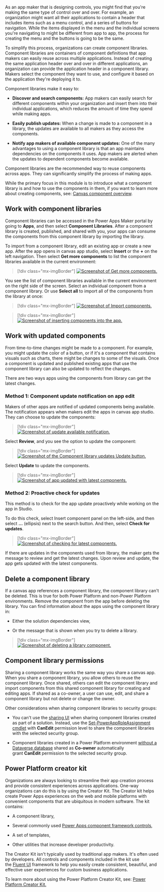 As an app maker that is designing controls, you might find that you're making the same type of control over and over. For example, an organization might want all their applications to contain a header that includes items such as a menu control, and a series of buttons for navigation. While the items displayed in the menu and the individual screens you're navigating to might be different from app to app, the process for creating the menu and the buttons is going to be the same.

To simplify this process, organizations can create component libraries. Component libraries are containers of component definitions that app makers can easily reuse across multiple applications. Instead of creating the same application header over and over in different applications, an organization can provide the application header in a component library. Makers select the component they want to use, and configure it based on the application they're deploying it to.

Component libraries make it easy to:

- **Discover and search components:** App makers can easily search for different components within your organization and insert them into their individual applications, which reduces the amount of time they spend while making apps.

- **Easily publish updates:** When a change is made to a component in a library, the updates are available to all makers as they access the components.

- **Notify app makers of available component updates:** One of the many advantages to using a component library is that an app maintains dependencies on the components it uses. App makers are alerted when the updates to dependent components become available.

Component libraries are the recommended way to reuse components across apps. They can significantly simplify the process of making apps.

While the primary focus in this module is to introduce what a component library is and how to use the components in them, if you want to learn more about creating components, see: [Canvas component overview](/power-apps/maker/canvas-apps/create-component/?azure-portal=true).

## Work with component libraries

Component libraries can be accessed in the Power Apps Maker portal by going to **Apps**, and then select **Component Libraries**. After a component library is created, published, and shared with you, your apps can consume the components from this component library by importing the library.

To import from a component library, edit an existing app or create a new app. After the app opens in canvas app studio, select **Insert** or the **+** on the left navigation. Then select **Get more components** to list the component libraries available in the current environment:

> [!div class="mx-imgBorder"]
> [![Screenshot of Get more components.](../media/get-components.svg)](../media/get-components.svg#lightbox)

You see the list of component libraries available in the current environment on the right side of the screen. Select an individual component from a component library. Or use **Select all** to import all of the components from the library at once:

> [!div class="mx-imgBorder"]
> [![Screenshot of Import components.](../media/import-components.svg)](../media/import-components.svg#lightbox)

> [!div class="mx-imgBorder"]
> [![Screenshot of inserting components into the app.](../media/custom-components.svg)](../media/custom-components.svg#lightbox)

## Work with updated components

From time-to-time changes might be made to a component. For example, you might update the color of a button, or if it's a component that contains visuals such as charts, there might be changes to some of the visuals. Once a component is updated and published existing apps that use the component library can also be updated to reflect the changes.

There are two ways apps using the components from library can get the latest changes.

### Method 1: Component update notification on app edit

Makers of other apps are notified of updated components being available. The notification appears when makers edit the apps in canvas app studio. They can choose to update the components:

> [!div class="mx-imgBorder"]
> [![Screenshot of update available notification.](../media/updates-available.svg)](../media/updates-available.svg#lightbox)

Select **Review**, and you see the option to update the component:

> [!div class="mx-imgBorder"]
> [![Screenshot of the Component library updates Update button.](../media/update-component.svg)](../media/update-component.svg#lightbox)

Select **Update** to update the components.

> [!div class="mx-imgBorder"]
> [![Screenshot of app updated with latest components.](../media/update-complete.svg)](../media/update-complete.svg#lightbox)

### Method 2: Proactive check for updates

This method is to check for the app update proactively while working on the app in Studio.

To do this check, select Insert component panel on the left-side, and then select **...** (ellipsis) next to the search button. And then, select **Check for updates**.

> [!div class="mx-imgBorder"]
> [![Screenshot of checking for latest components.](../media/check-updates.svg)](../media/check-updates.svg#lightbox)

If there are updates in the components used from library, the maker gets the message to review and get the latest changes. Upon review and update, the app gets updated with the latest components.

## Delete a component library

If a canvas app references a component library, the component library can't be deleted. This is true for both Power Platform and non-Power Platform environments. Remove the component from the app before deleting the library. You can find information about the apps using the component library in:

- Either the solution dependencies view,

- Or the message that is shown when you try to delete a library.

> [!div class="mx-imgBorder"]
> [![Screenshot of deleting a library component.](../media/update-notification.svg)](../media/update-notification.svg#lightbox)

## Component library permissions

Sharing a component library works the same way you share a canvas app. When you share a component library, you allow others to reuse the component library. Once shared, others can edit the component library and import components from this shared component library for creating and editing apps. If shared as a co-owner, a user can use, edit, and share a component library but not delete or change the owner.

Other considerations when sharing component libraries to security groups:

- You can't use the [sharing UI](/power-apps/maker/canvas-apps/share-app?azure-portal=true#share-an-app) when sharing component libraries created as part of a solution. Instead, use the [Set-PowerAppRoleAssignment cmdlet](/powershell/module/microsoft.powerapps.administration.powershell/set-adminpowerapproleassignment?azure-portal=true#parameters) with **CanEdit** permission level to share the component libraries with the selected security group.

- Component libraries created in a Power Platform environment [without a Dataverse database](/power-platform/admin/create-environment?azure-portal=true#create-an-environment-in-the-power-platform-admin-center) shared as **Co-owner** automatically grant **CanEdit** permission to the selected security group.

## Power Platform creator kit

Organizations are always looking to streamline their app creation process and provide consistent experiences across applications. One-way organizations can do this is by using the Creator Kit. The Creator kit helps create Power Apps experiences on the web and mobile platforms with convenient components that are ubiquitous in modern software. The kit contains:

- A component library,

- Several commonly used [Power Apps component framework controls](/power-apps/developer/component-framework/overview/?azure-portal=true),

- A set of templates,

- Other utilities that increase developer productivity.

The Creator Kit isn't typically used by traditional app makers. It's often used by developers. All controls and components included in the kit use the [Fluent UI](https://developer.microsoft.com/fluentui#/?azure-portal=true) framework to help you easily create consistent, beautiful, and effective user experiences for custom business applications.

To learn more about using the Power Platform Creator Kit, see: [Power Platform Creator Kit.](/power-platform/guidance/creator-kit/overview/?azure-portal=true)

